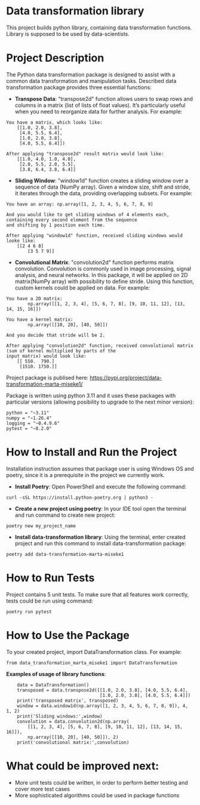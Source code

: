 # Data transformation library
This project builds python library, containing data transformation functions. 
Library is supposed to be used by data-scientists.

# Project Description
The Python data transformation package is designed to assist with a common data 
transformation and manipulation tasks. Described data transformation package
provides three essential functions:
* **Transpose Data**: "transpose2d" function allows users to swap rows and columns in a matrix
(list of lists of float values). 
It’s particularly useful when you need to reorganize data for further analysis. 
For example:
```  
You have a matrix, which looks like:
    [[1.0, 2.0, 3.8],
     [4.0, 5.5, 6.4],
     [1.0, 2.0, 3.8], 
     [4.0, 5.5, 6.4]])
     
After applying "transpose2d" result matrix would look like:
    [[1.0, 4.0, 1.0, 4.0], 
     [2.0, 5.5, 2.0, 5.5], 
     [3.8, 6.4, 3.8, 6.4]]  
```
* **Sliding Window**: "window1d" function creates a sliding window over a sequence of data (NumPy array).
Given a window size, shift and stride, it iterates through the data, providing overlapping subsets. 
For example:
```
You have an array: np.array([1, 2, 3, 4, 5, 6, 7, 8, 9]

And you would like to get sliding windows of 4 elements each, containing every second element from the sequence
and shifting by 1 position each time.

After applying "window1d" function, received sliding windows would looke like:
    [[2 4 6 8]
        [3 5 7 9]]
```
* **Convolutional Matrix**: "convolution2d" function performs matrix convolution. 
Convolution is commonly used in image processing, signal analysis, and neural networks. In this package, 
it will be applied on 2D matrix(NumPy array) with possibility to define stride. 
Using this function, custom kernels could be applied on data. 
For example:
```
You have a 2D matrix: 
        np.array([[1, 2, 3, 4], [5, 6, 7, 8], [9, 10, 11, 12], [13, 14, 15, 16]])
        
You have a kernel matrix:
        np.array([[10, 20], [40, 50]])
        
And you decide that stride will be 2.

After applying "convolution2d" function, received convolutional matrix (sum of kernel multiplied by parts of the
input matrix) would look like:
    [[ 550.  790.]
     [1510. 1750.]]
```
Project package is publised here: https://pypi.org/project/data-transformation-marta-miseke1/

Package is written using python 3.11 and it uses these packages with particular versions (allowing posibility 
to upgrade to the next minor version):
```
python = "~3.11"
numpy = "~1.26.4"
logging = "~0.4.9.6"
pytest = "~8.2.0"
```

# How to Install and Run the Project
Installation instruction assumes that package user is using Windows OS and poetry, since it is a prerequisite in the
project we currently work.
* **Install Poetry**: Open PowerShell and execute the following command:
```
curl -sSL https://install.python-poetry.org | python3 -
```
* **Create a new project using poetry**: In your IDE tool open the terminal and run command to create new project:
```
poetry new my_project_name
```
* **Install data-transformation library**: Using the terminal, enter created project and run this command to install
data-transformation package:
```
poetry add data-transformation-marta-miseke1
```

# How to Run Tests
Project contains 5 unit tests. To make sure that all features work correctly, tests could be run using command:
```
poetry run pytest
```

# How to Use the Package
To your created project, import DataTransformation class.
For example:
```
from data_transformation_marta_miseke1 import DataTransformation
```
**Examples of usage of library functions**:
```
    data = DataTransformation()
    transposed = data.transpose2d([[1.0, 2.0, 3.8], [4.0, 5.5, 6.4],
                                   [1.0, 2.0, 3.8], [4.0, 5.5, 6.4]])
    print('transposed matrix', transposed)
    window = data.window1d(np.array([1, 2, 3, 4, 5, 6, 7, 8, 9]), 4, 1, 2)
    print('Sliding windows:',window)
    convolution = data.convolution2d(np.array(
        [[1, 2, 3, 4], [5, 6, 7, 8], [9, 10, 11, 12], [13, 14, 15, 16]]),
        np.array([[10, 20], [40, 50]]), 2)
    print('convolutional matrix:',convolution)
```
# What could be improved next:
* More unit tests could be written, in order to perform better testing and cover more test cases
* More sophisticated algorithms could be used in package functions
